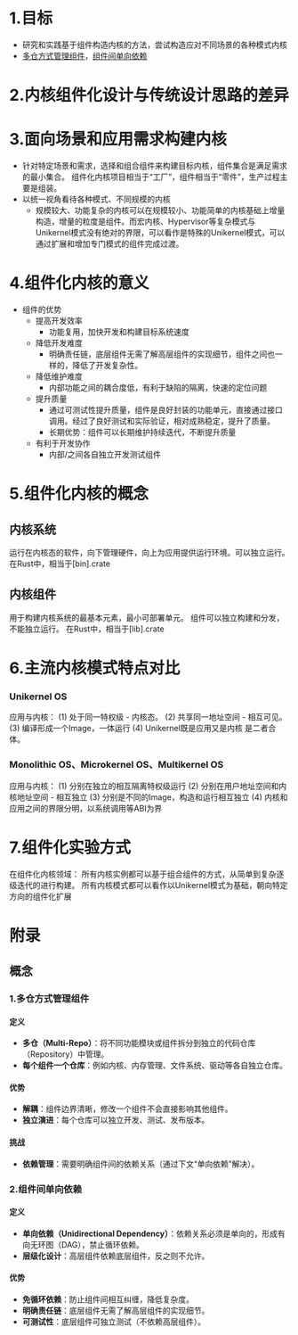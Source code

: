  
# 1.目标
- 研究和实践基于组件构造内核的方法，尝试构造应对不同场景的各种模式内核
- [多仓方式管理组件]( #1.多仓方式管理组件)，[组件间单向依赖](#2.组件间单向依赖)
# 2.内核组件化设计与传统设计思路的差异

# 3.面向场景和应用需求构建内核
- 针对特定场景和需求，选择和组合组件来构建目标内核，组件集合是满足需求的最小集合。
    组件化内核项目相当于“工厂”，组件相当于“零件”，生产过程主要是组装。
- 以统一视角看待各种模式、不同规模的内核
	- 规模较大、功能复杂的内核可以在规模较小、功能简单的内核基础上增量构造，增量的粒度是组件。而宏内核、Hypervisor等复杂模式与Unikernel模式没有绝对的界限，可以看作是特殊的Unikernel模式，可以通过扩展和增加专门模式的组件完成过渡。
# 4.组件化内核的意义
- 组件的优势
	- 提高开发效率
		- 功能复用，加快开发和构建目标系统速度
	- 降低开发难度
		- 明确责任链，底层组件无需了解高层组件的实现细节，组件之间也一样的，降低了开发复杂性。
	- 降低维护难度
		- 内部功能之间的耦合度低，有利于缺陷的隔离，快速的定位问题
	- 提升质量
		- 通过可测试性提升质量，组件是良好封装的功能单元，直接通过接口调用。经过了良好测试和实际验证，相对成熟稳定，提升了质量。
		- 长期优势：组件可以长期维护持续迭代，不断提升质量
	- 有利于开发协作
		- 内部/之间各自独立开发测试组件
# 5.组件化内核的概念
## 内核系统
运行在内核态的软件，向下管理硬件，向上为应用提供运行环境。可以独立运行。
在Rust中，相当于[bin].crate
## 内核组件
用于构建内核系统的最基本元素，最小可部署单元。
组件可以独立构建和分发，不能独立运行。
在Rust中，相当于[lib].crate
# 6.主流内核模式特点对比
### Unikernel OS

应用与内核：
(1) 处于同一特权级 - 内核态。
(2) 共享同一地址空间 - 相互可见。
(3) 编译形成一个Image，一体运行
(4) Unikernel既是应用又是内核
     是二者合体。
### Monolithic OS、Microkernel OS、Multikernel OS
应用与内核：
(1) 分别在独立的相互隔离特权级运行
(2) 分别在用户地址空间和内核地址空间 - 相互独立
(3) 分别是不同的Image，构造和运行相互独立
(4) 内核和应用之间的界限分明，以系统调用等ABI为界
# 7.组件化实验方式
在组件化内核领域：
所有内核实例都可以基于组合组件的方式，从简单到复杂逐级迭代的进行构建。
所有内核模式都可以看作以Unikernel模式为基础，朝向特定方向的组件化扩展
# 附录
## 概念
### 1.多仓方式管理组件
#### **定义**
- **多仓（Multi-Repo）**：将不同功能模块或组件拆分到独立的代码仓库（Repository）中管理。
- **每个组件一个仓库**：例如内核、内存管理、文件系统、驱动等各自独立仓库。
#### **优势**
- **解耦**：组件边界清晰，修改一个组件不会直接影响其他组件。
- **独立演进**：每个仓库可以独立开发、测试、发布版本。
#### **挑战**
- **依赖管理**：需要明确组件间的依赖关系（通过下文“单向依赖”解决）。
### 2.**组件间单向依赖**
#### **定义**
- **单向依赖（Unidirectional Dependency）**：依赖关系必须是单向的，形成有向无环图（DAG），禁止循环依赖。
- **层级化设计**：高层组件依赖底层组件，反之则不允许。
#### **优势**
- **免循环依赖**：防止组件间相互纠缠，降低复杂度。
- **明确责任链**：底层组件无需了解高层组件的实现细节。
- **可测试性**：底层组件可独立测试（不依赖高层组件）。